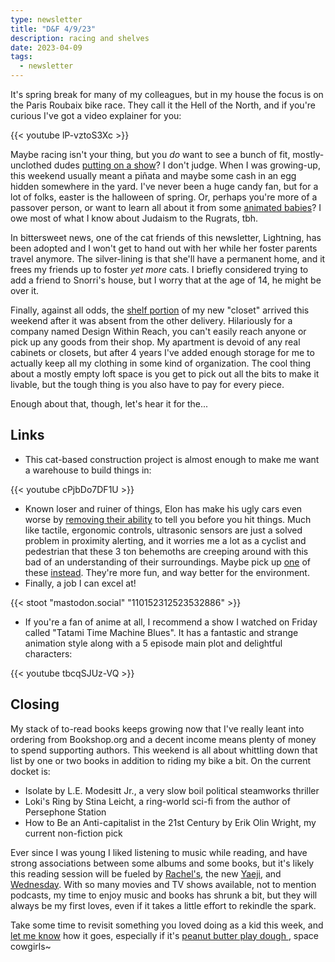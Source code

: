 ```yaml
---
type: newsletter
title: "D&F 4/9/23"
description: racing and shelves
date: 2023-04-09
tags:
  - newsletter
---
```


It's spring break for many of my colleagues, but in my house the focus is on the Paris Roubaix bike race. They call it the Hell of the North, and if you're curious I've got a video explainer for you:

{{< youtube lP-vztoS3Xc >}}

Maybe racing isn't your thing, but you _do_ want to see a bunch of fit, mostly-unclothed dudes [putting on a show](https://sf.funcheap.com/park-easter-celebration-hunky-jesus-contest-mission-dist/)? I don't judge. When I was growing-up, this weekend usually meant a piñata and maybe some cash in an egg hidden somewhere in the yard. I've never been a huge candy fan, but for a lot of folks, easter is the halloween of spring. Or, perhaps you're more of a passover person, or want to learn all about it from some [animated babies](https://www.youtube.com/watch?v=soyRh0Ap__k)? I owe most of what I know about Judaism to the Rugrats, tbh.

In bittersweet news, one of the cat friends of this newsletter, Lightning, has been adopted and I won't get to hand out with her while her foster parents travel anymore. The silver-lining is that she'll have a permanent home, and it frees my friends up to foster _yet more_ cats. I briefly considered trying to add a friend to Snorri's house, but I worry that at the age of 14, he might be over it.

Finally, against all odds, the [shelf portion](https://www.dwr.com/storage-shelving-systems/string-closet-shelving/2515457.html?lang=en_US) of my new "closet" arrived this weekend after it was absent from the other delivery. Hilariously for a company named Design Within Reach, you can't easily reach anyone or pick up any goods from their shop. My apartment is devoid of any real cabinets or closets, but after 4 years I've added enough storage for me to actually keep all my clothing in some kind of organization. The cool thing about a mostly empty loft space is you get to pick out all the bits to make it livable, but the tough thing is you also have to pay for every piece.

Enough about that, though, let's hear it for the...

## Links

- This cat-based construction project is almost enough to make me want a warehouse to build things in:

{{< youtube cPjbDo7DF1U >}}

- Known loser and ruiner of things, Elon has make his ugly cars even worse by [removing their ability](https://www.carexpert.com.au/car-news/tesla-removes-parking-sensors-to-save-money-the-results-are-predictably-terrible) to tell you before you hit things. Much like tactile, ergonomic controls, ultrasonic sensors are just a solved problem in proximity alerting, and it worries me a lot as a cyclist and pedestrian that these 3 ton behemoths are creeping around with this bad of an understanding of their surroundings. Maybe pick up [one](https://www.bicycling.com/bikes-gear/a25054215/best-cargo-bikes/#product-62203b52-1a46-4fe6-b5fe-e41a2c10a741) of these [instead](https://www.wired.com/gallery/best-electric-cargo-bikes/#5efa6be6af3d0a069fd1d5ab). They're more fun, and way better for the environment.
- Finally, a job I can excel at!

{{< stoot "mastodon.social" "110152312523532886" >}}

- If you're a fan of anime at all, I recommend a show I watched on Friday called "Tatami Time Machine Blues". It has a fantastic and strange animation style along with a 5 episode main plot and delightful characters:

{{< youtube tbcqSJUz-VQ >}}

## Closing

My stack of to-read books keeps growing now that I've really leant into ordering from Bookshop.org and a decent income means plenty of money to spend supporting authors. This weekend is all about whittling down that list by one or two books in addition to riding my bike a bit. On the current docket is: 

- Isolate by L.E. Modesitt Jr., a very slow boil political steamworks thriller
- Loki's Ring by Stina Leicht, a ring-world sci-fi from the author of Persephone Station
- How to Be an Anti-capitalist in the 21st Century by Erik Olin Wright, my current non-fiction pick

Ever since I was young I liked listening to music while reading, and have strong associations between some albums and some books, but it's likely this reading session will be fueled by [Rachel's](https://music.apple.com/us/album/selenography/1120043357), the new [Yaeji](https://music.apple.com/us/album/with-a-hammer/1654198968), and [Wednesday](https://music.apple.com/us/album/rat-saw-god/1660028568). With so many movies and TV shows available, not to mention podcasts, my time to enjoy music and books has shrunk a bit, but they will always be my first loves, even if it takes a little effort to rekindle the spark.

Take some time to revisit something you loved doing as a kid this week, and [let me know](mailto:hello@brookshelley.com) how it goes, especially if it's [peanut butter play dough ](https://www.allrecipes.com/recipe/20352/peanut-butter-playdough/), space cowgirls~
